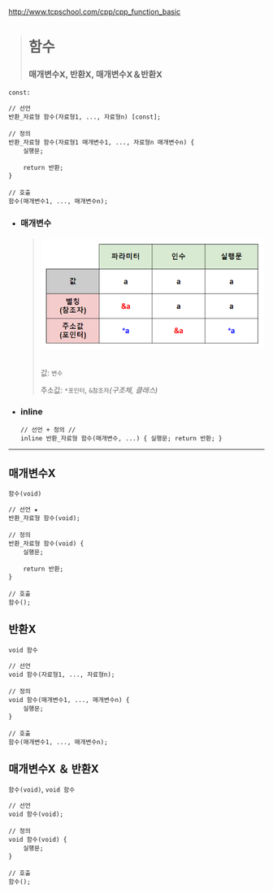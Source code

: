 http://www.tcpschool.com/cpp/cpp_function_basic
># 함수
> 
>### 매개변수X, 반환X, 매개변수X＆반환X
```
const: 
```
```
// 선언
반환_자료형 함수(자료형1, ..., 자료형n) [const];

// 정의
반환_자료형 함수(자료형1 매개변수1, ..., 자료형n 매개변수n) {
    실행문;
    
    return 반환;
}

// 호출
함수(매개변수1, ..., 매개변수n);
```

+ ### 매개변수
  >###### <img src = 'img/매개변수.png'>
  >값: `변수`
  > 
  >주소값: `*포인터`, `&참조자`*(구조체, 클래스)* 

+ ### inline
  ```
  // 선언 + 정의 //
  inline 반환_자료형 함수(매개변수, ...) { 실행문; return 반환; }
  ```

---

## 매개변수X
`함수(void)`
```
// 선언 ★
반환_자료형 함수(void);

// 정의
반환_자료형 함수(void) {
    실행문;
    
    return 반환;
}

// 호출
함수();
```

## 반환X
`void 함수`
```
// 선언
void 함수(자료형1, ..., 자료형n);

// 정의
void 함수(매개변수1, ..., 매개변수n) {
    실행문;
}

// 호출
함수(매개변수1, ..., 매개변수n);
```

## 매개변수X ＆ 반환X
`함수(void)`, `void 함수`
```
// 선언
void 함수(void);

// 정의
void 함수(void) {
    실행문;
}

// 호출
함수();
```